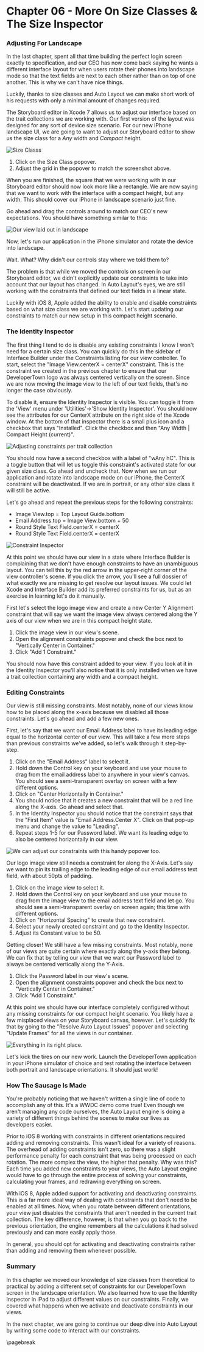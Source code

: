 Chapter 06 - More On Size Classes & The Size Inspector
====================================

### Adjusting For Landscape

In the last chapter, spent all that time building the perfect login screen exactly to specification, and our CEO has now come back saying he wants a different interface layout for when users rotate their phones into landscape mode so that the text fields are next to each other rather than on top of one another. This is why we can't have nice things.

Luckily, thanks to size classes and Auto Layout we can make short work of his requests with only a minimal amount of changes required.

The Storyboard editor in Xcode 7 allows us to adjust our interface based on the trait collections we are working with. Our first version of the layout was designed for any sort of device size scenario. For our new iPhone landscape UI, we are going to want to adjust our Storyboard editor to show us the size class for a _Any_ width and _Compact_ height.

![Size Classs](./images/ch06-ss01.png)

1.  Click on the Size Class popover.
2.  Adjust the grid in the popover to match the screenshot above.

When you are finished, the square that we were working with in our Storyboard editor should now look more like a rectangle. We are now saying that we want to work with the interface with a compact height, but any width. This should cover our iPhone in landscape scenario just fine.

Go ahead and drag the controls around to match our CEO's new expectations. You should have something similar to this:

![Our view laid out in landscape](./images/ch06-ss02.png)


Now, let's run our application in the iPhone simulator and rotate the device into landscape.

Wait. What? Why didn't our controls stay where we told them to?

The problem is that while we moved the controls on screen in our Storyboard editor, we didn't explicitly update our constraints to take into account that our layout has changed. In Auto Layout's eyes, we are still working with the constraints that defined our text fields in a linear state.

Luckily with iOS 8, Apple added the ability to enable and disable constraints based on what size class we are working with. Let's start updating our constraints to match our new setup in this compact height scenario.

### The Identity Inspector

The first thing I tend to do is disable any existing constraints I know I won't need for a certain size class. You can quickly do this in the sidebar of Interface Builder under the Constraints listing for our view controller. To start, select the "Image View.centerX = centerX" constraint. This is the constraint we created in the previous chapter to ensure that our DeveloperTown logo was always centered vertically on the screen. Since we are now moving the image view to the left of our text fields, that's no longer the case obviously.

To disable it, ensure the Identity Inspector is visible. You can toggle it from the 'View' menu under 'Utilities'->'Show Identity Inspector'. You should now see the attributes for our CenterX attribute on the right side of the Xcode window. At the bottom of that inspector there is a small plus icon and a checkbox that says "Installed". Click the checkbox and then "Any Width | Compact Height (current)".

![Adjusting constraints per trait collection](./images/ch06-ss03.png)

You should now have a second checkbox with a label of "wAny hC". This is a toggle button that will let us toggle this constraint's activated state for our given size class. Go ahead and uncheck that. Now when we run our application and rotate into landscape mode on our iPhone, the CenterX constraint will be deactivated. If we are in portrait, or any other size class it will still be active.

Let's go ahead and repeat the previous steps for the following constraints:

* Image View.top = Top Layout Guide.bottom
* Email Address.top = Image View.bottom + 50
* Round Style Text Field.centerX = centerX
* Round Style Text Field.centerX = centerX

![Constraint Inspector](./images/ch06-ss04.png)

At this point we should have our view in a state where Interface Builder is complaining that we don't have enough constraints to have an unambiguous layout. You can tell this by the red arrow in the upper-right corner of the view controller's scene. If you click the arrow, you'll see a full dossier of what exactly we are missing to get resolve our layout issues. We could let Xcode and Interface Builder add its preferred constraints for us, but as an exercise in learning let's do it manually.

First let's select the logo image view and create a new Center Y Alignment constraint that will say we want the image view always centered along the Y axis of our view when we are in this compact height state.

1. Click the image view in our view's scene.
2. Open the alignment constraints popover and check the box next to "Vertically Center in Container."
3. Click "Add 1 Constraint."

You should now have this constraint added to your view. If you look at it in the Identity Inspector you'll also notice that it is only installed when we have a trait collection containing any width and a compact height.

### Editing Constraints

Our view is still missing constraints. Most notably, none of our views know how to be placed along the x-axis because we disabled all those constraints. Let's go ahead and add a few new ones.

First, let's say that we want our Email Address label to have its leading edge equal to the horizontal center of our view. This will take a few more steps than previous constraints we've added, so let's walk through it step-by-step.

1. Click on the "Email Address" label to select it.
2. Hold down the Control key on your keyboard and use your mouse to drag from the email address label to anywhere in your view's canvas. You should see a semi-transparent overlay on screen with a few different options.
3. Click on "Center Horizontally in Container."
4. You should notice that it creates a new constraint that will be a red line along the X-axis. Go ahead and select that.
5. In the Identity Inspector you should notice that the constraint says that the "First Item" value is "Email Address.Center X". Click on that pop-up menu and change the value to "Leading".
6. Repeat steps 1-5 for our Password label. We want its leading edge to also be centered horizontally in our view.

![We can adjust our constraints with this handy popover too.](./images/ch06-ss05.png)

Our logo image view still needs a constraint for along the X-Axis. Let's say we want to pin its trailing edge to the leading edge of our email address text field, with about 50pts of padding.

1. Click on the image view to select it.
2. Hold down the Control key on your keyboard and use your mouse to drag from the image view to the email address text field and let go. You should see a semi-transparent overlay on screen again; this time with different options.
3. Click on "Horizontal Spacing" to create that new constraint.
4. Select your newly created constraint and go to the Identity Inspector.
5. Adjust its Constant value to be 50.

Getting closer! We still have a few missing constraints. Most notably, none of our views are quite certain where exactly along the y-axis they belong. We can fix that by telling our view that we want our Password label to always be centered vertically along the Y-Axis.

1. Click the Password label in our view's scene.
2. Open the alignment constraints popover and check the box next to "Vertically Center in Container."
3. Click "Add 1 Constraint."

At this point we should have our interface completely configured without any missing constraints for our compact height scenario. You likely have a few misplaced views on your Storyboard canvas, however. Let's quickly fix that by going to the "Resolve Auto Layout Issues" popover and selecting "Update Frames" for all the views in our container.

![Everything in its right place.](./images/ch06-ss06.png)

Let's kick the tires on our new work. Launch the DeveloperTown application in your iPhone simulator of choice and test rotating the interface between both portrait and landscape orientations. It should just work!

### How The Sausage Is Made

You're probably noticing that we haven't written a single line of code to accomplish any of this. It's a WWDC demo come true! Even though we aren't managing any code ourselves, the Auto Layout engine is doing a variety of different things behind the scenes to make our lives as developers easier.

Prior to iOS 8 working with constraints in different orientations required adding and removing constraints. This wasn't ideal for a variety of reasons. The overhead of adding constraints isn't zero, so there was a slight performance penalty for each constraint that was being processed on each rotation. The more complex the view, the higher that penalty. Why was this? Each time you added new constraints to your views, the Auto Layout engine would have to go through the entire process of solving your constraints, calculating your frames, and redrawing everything on screen.

With iOS 8, Apple added support for activating and deactivating constraints. This is a far more ideal way of dealing with constraints that don't need to be enabled at all times. Now, when you rotate between different orientations, your view just disables the constraints that aren't needed in the current trait collection. The key difference, however, is that when you go back to the previous orientation, the engine remembers all the calculations it had solved previously and can more easily apply those.

In general, you should opt for activating and deactivating constraints rather than adding and removing them whenever possible.

### Summary

In this chapter we moved our knowledge of size classes from theoretical to practical by adding a different set of constraints for our DeveloperTown screen in the landscape orientation. We also learned how to use the Identity Inspector in iPad to adjust different values on our constraints. Finally, we covered what happens when we activate and deactivate constraints in our views.

In the next chapter, we are going to continue our deep dive into Auto Layout by writing some code to interact with our constraints.

\pagebreak
